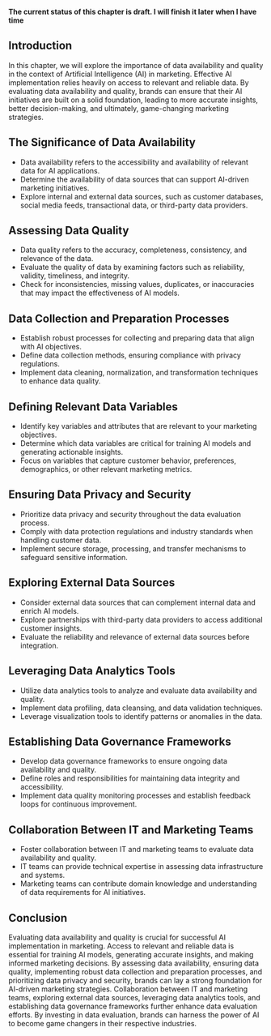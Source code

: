 **The current status of this chapter is draft. I will finish it later when I have time**

Introduction
------------

In this chapter, we will explore the importance of data availability and quality in the context of Artificial Intelligence (AI) in marketing. Effective AI implementation relies heavily on access to relevant and reliable data. By evaluating data availability and quality, brands can ensure that their AI initiatives are built on a solid foundation, leading to more accurate insights, better decision-making, and ultimately, game-changing marketing strategies.

The Significance of Data Availability
-------------------------------------

* Data availability refers to the accessibility and availability of relevant data for AI applications.
* Determine the availability of data sources that can support AI-driven marketing initiatives.
* Explore internal and external data sources, such as customer databases, social media feeds, transactional data, or third-party data providers.

Assessing Data Quality
----------------------

* Data quality refers to the accuracy, completeness, consistency, and relevance of the data.
* Evaluate the quality of data by examining factors such as reliability, validity, timeliness, and integrity.
* Check for inconsistencies, missing values, duplicates, or inaccuracies that may impact the effectiveness of AI models.

Data Collection and Preparation Processes
-----------------------------------------

* Establish robust processes for collecting and preparing data that align with AI objectives.
* Define data collection methods, ensuring compliance with privacy regulations.
* Implement data cleaning, normalization, and transformation techniques to enhance data quality.

Defining Relevant Data Variables
--------------------------------

* Identify key variables and attributes that are relevant to your marketing objectives.
* Determine which data variables are critical for training AI models and generating actionable insights.
* Focus on variables that capture customer behavior, preferences, demographics, or other relevant marketing metrics.

Ensuring Data Privacy and Security
----------------------------------

* Prioritize data privacy and security throughout the data evaluation process.
* Comply with data protection regulations and industry standards when handling customer data.
* Implement secure storage, processing, and transfer mechanisms to safeguard sensitive information.

Exploring External Data Sources
-------------------------------

* Consider external data sources that can complement internal data and enrich AI models.
* Explore partnerships with third-party data providers to access additional customer insights.
* Evaluate the reliability and relevance of external data sources before integration.

Leveraging Data Analytics Tools
-------------------------------

* Utilize data analytics tools to analyze and evaluate data availability and quality.
* Implement data profiling, data cleansing, and data validation techniques.
* Leverage visualization tools to identify patterns or anomalies in the data.

Establishing Data Governance Frameworks
---------------------------------------

* Develop data governance frameworks to ensure ongoing data availability and quality.
* Define roles and responsibilities for maintaining data integrity and accessibility.
* Implement data quality monitoring processes and establish feedback loops for continuous improvement.

Collaboration Between IT and Marketing Teams
--------------------------------------------

* Foster collaboration between IT and marketing teams to evaluate data availability and quality.
* IT teams can provide technical expertise in assessing data infrastructure and systems.
* Marketing teams can contribute domain knowledge and understanding of data requirements for AI initiatives.

Conclusion
----------

Evaluating data availability and quality is crucial for successful AI implementation in marketing. Access to relevant and reliable data is essential for training AI models, generating accurate insights, and making informed marketing decisions. By assessing data availability, ensuring data quality, implementing robust data collection and preparation processes, and prioritizing data privacy and security, brands can lay a strong foundation for AI-driven marketing strategies. Collaboration between IT and marketing teams, exploring external data sources, leveraging data analytics tools, and establishing data governance frameworks further enhance data evaluation efforts. By investing in data evaluation, brands can harness the power of AI to become game changers in their respective industries.
